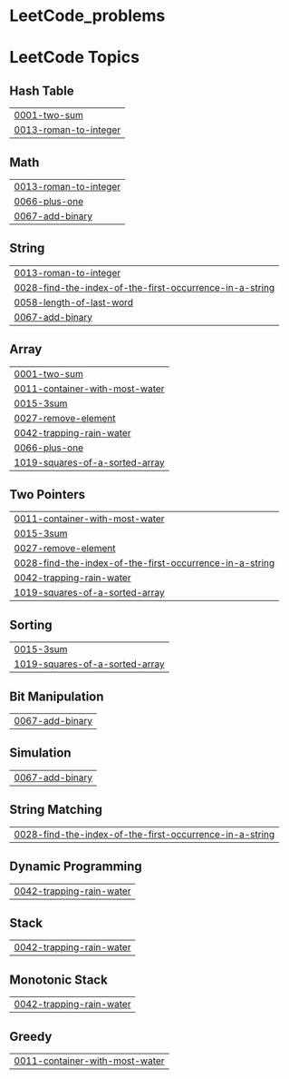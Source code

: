 # LeetCode_problems
<!---LeetCode Topics Start-->
# LeetCode Topics
## Hash Table
|  |
| ------- |
| [0001-two-sum](https://github.com/Yosef-Adel/LeetCode_problems/tree/master/0001-two-sum) |
| [0013-roman-to-integer](https://github.com/Yosef-Adel/LeetCode_problems/tree/master/0013-roman-to-integer) |
## Math
|  |
| ------- |
| [0013-roman-to-integer](https://github.com/Yosef-Adel/LeetCode_problems/tree/master/0013-roman-to-integer) |
| [0066-plus-one](https://github.com/Yosef-Adel/LeetCode_problems/tree/master/0066-plus-one) |
| [0067-add-binary](https://github.com/Yosef-Adel/LeetCode_problems/tree/master/0067-add-binary) |
## String
|  |
| ------- |
| [0013-roman-to-integer](https://github.com/Yosef-Adel/LeetCode_problems/tree/master/0013-roman-to-integer) |
| [0028-find-the-index-of-the-first-occurrence-in-a-string](https://github.com/Yosef-Adel/LeetCode_problems/tree/master/0028-find-the-index-of-the-first-occurrence-in-a-string) |
| [0058-length-of-last-word](https://github.com/Yosef-Adel/LeetCode_problems/tree/master/0058-length-of-last-word) |
| [0067-add-binary](https://github.com/Yosef-Adel/LeetCode_problems/tree/master/0067-add-binary) |
## Array
|  |
| ------- |
| [0001-two-sum](https://github.com/Yosef-Adel/LeetCode_problems/tree/master/0001-two-sum) |
| [0011-container-with-most-water](https://github.com/Yosef-Adel/LeetCode_problems/tree/master/0011-container-with-most-water) |
| [0015-3sum](https://github.com/Yosef-Adel/LeetCode_problems/tree/master/0015-3sum) |
| [0027-remove-element](https://github.com/Yosef-Adel/LeetCode_problems/tree/master/0027-remove-element) |
| [0042-trapping-rain-water](https://github.com/Yosef-Adel/LeetCode_problems/tree/master/0042-trapping-rain-water) |
| [0066-plus-one](https://github.com/Yosef-Adel/LeetCode_problems/tree/master/0066-plus-one) |
| [1019-squares-of-a-sorted-array](https://github.com/Yosef-Adel/LeetCode_problems/tree/master/1019-squares-of-a-sorted-array) |
## Two Pointers
|  |
| ------- |
| [0011-container-with-most-water](https://github.com/Yosef-Adel/LeetCode_problems/tree/master/0011-container-with-most-water) |
| [0015-3sum](https://github.com/Yosef-Adel/LeetCode_problems/tree/master/0015-3sum) |
| [0027-remove-element](https://github.com/Yosef-Adel/LeetCode_problems/tree/master/0027-remove-element) |
| [0028-find-the-index-of-the-first-occurrence-in-a-string](https://github.com/Yosef-Adel/LeetCode_problems/tree/master/0028-find-the-index-of-the-first-occurrence-in-a-string) |
| [0042-trapping-rain-water](https://github.com/Yosef-Adel/LeetCode_problems/tree/master/0042-trapping-rain-water) |
| [1019-squares-of-a-sorted-array](https://github.com/Yosef-Adel/LeetCode_problems/tree/master/1019-squares-of-a-sorted-array) |
## Sorting
|  |
| ------- |
| [0015-3sum](https://github.com/Yosef-Adel/LeetCode_problems/tree/master/0015-3sum) |
| [1019-squares-of-a-sorted-array](https://github.com/Yosef-Adel/LeetCode_problems/tree/master/1019-squares-of-a-sorted-array) |
## Bit Manipulation
|  |
| ------- |
| [0067-add-binary](https://github.com/Yosef-Adel/LeetCode_problems/tree/master/0067-add-binary) |
## Simulation
|  |
| ------- |
| [0067-add-binary](https://github.com/Yosef-Adel/LeetCode_problems/tree/master/0067-add-binary) |
## String Matching
|  |
| ------- |
| [0028-find-the-index-of-the-first-occurrence-in-a-string](https://github.com/Yosef-Adel/LeetCode_problems/tree/master/0028-find-the-index-of-the-first-occurrence-in-a-string) |
## Dynamic Programming
|  |
| ------- |
| [0042-trapping-rain-water](https://github.com/Yosef-Adel/LeetCode_problems/tree/master/0042-trapping-rain-water) |
## Stack
|  |
| ------- |
| [0042-trapping-rain-water](https://github.com/Yosef-Adel/LeetCode_problems/tree/master/0042-trapping-rain-water) |
## Monotonic Stack
|  |
| ------- |
| [0042-trapping-rain-water](https://github.com/Yosef-Adel/LeetCode_problems/tree/master/0042-trapping-rain-water) |
## Greedy
|  |
| ------- |
| [0011-container-with-most-water](https://github.com/Yosef-Adel/LeetCode_problems/tree/master/0011-container-with-most-water) |
<!---LeetCode Topics End-->